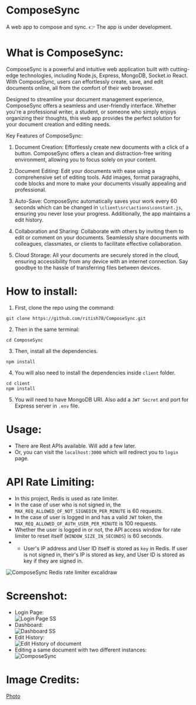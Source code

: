 # ComposeSync
A web app to compose and sync.
👉 The app is under development.

# What is ComposeSync:
ComposeSync is a powerful and intuitive web application built with cutting-edge technologies, including Node.js, Express, MongoDB, Socket.io React. With ComposeSync, users can effortlessly create, save, and edit documents online, all from the comfort of their web browser.

Designed to streamline your document management experience, ComposeSync offers a seamless and user-friendly interface. Whether you're a professional writer, a student, or someone who simply enjoys organizing their thoughts, this web app provides the perfect solution for your document creation and editing needs.

Key Features of ComposeSync:

1. Document Creation: Effortlessly create new documents with a click of a button. ComposeSync offers a clean and distraction-free writing environment, allowing you to focus solely on your content.

2. Document Editing: Edit your documents with ease using a comprehensive set of editing tools. Add images, format paragraphs, code blocks and more to make your documents visually appealing and professional.

3. Auto-Save: ComposeSync automatically saves your work every 60 seconds which can be changed in `\client\src\actions\constant.js`, ensuring you never lose your progress. Additionally, the app maintains a edit history.

5. Collaboration and Sharing: Collaborate with others by inviting them to edit or comment on your documents. Seamlessly share documents with colleagues, classmates, or clients to facilitate effective collaboration.

6. Cloud Storage: All your documents are securely stored in the cloud, ensuring accessibility from any device with an internet connection. Say goodbye to the hassle of transferring files between devices.


# How to install:
1. First, clone the repo using the command:
```
git clone https://github.com/ritish78/ComposeSync.git
```
2. Then in the same terminal:
```
cd ComposeSync
```
3. Then, install all the dependencies.
```
npm install
```
4. You will also need to install the dependencies inside `client` folder.
```
cd client
npm install
```
5. You will need to have MongoDB URI. Also add a `JWT Secret` and port for Express server in `.env` file.

# Usage: 
* There are Rest APIs available. Will add a few later.
* Or, you can visit the `localhost:3000` which will redirect you to `login` page.

# API Rate Limiting:
* In this project, Redis is used as rate limiter.
* In the case of user who is not signed in, the `MAX_REQ_ALLOWED_OF_NOT_SIGNEDIN_PER_MINUTE` is 60 requests.
* In the case of user is logged in and has a valid `JWT` token, the `MAX_REQ_ALLOWED_OF_AUTH_USER_PER_MINUTE` is 100 requests. 
* Whether the user is logged in or not, the API access window for rate limiter to reset itself (`WINDOW_SIZE_IN_SECONDS`) is 60 seconds.
* * User's IP address and User ID itself is stored as `key` in Redis. If user is not signed in, their's IP is stored as key, and User ID is stored as key if they are signed in.

![ComposeSync Redis rate limiter excalidraw](https://github.com/ritish78/ComposeSync/assets/36816476/27fd2e77-bd27-4161-9267-18e6740af7c6)

# Screenshot:
* Login Page: <br>![Login Page SS](https://github.com/ritish78/ComposeSync/assets/36816476/dcdc0861-37f1-4a53-858a-3a3ae5021bed)
* Dashboard: <br>![Dashboard SS](https://github.com/ritish78/ComposeSync/assets/36816476/4938ba5f-e49e-4017-8acd-89c3307448cd)
* Edit History: <br> ![Edit History of document](https://github.com/ritish78/ComposeSync/assets/36816476/1d9977d8-f1b5-43e9-89a9-dc4720ed22f0)
* Editing a same document with two different instances: <br> ![ComposeSync](https://github.com/ritish78/ComposeSync/assets/36816476/c7b6525c-2efa-4ed1-8a22-0cf9b3785c60)

# Image Credits:
<a href="https://unsplash.com/photos/q10VITrVYUM">Photo</a>


